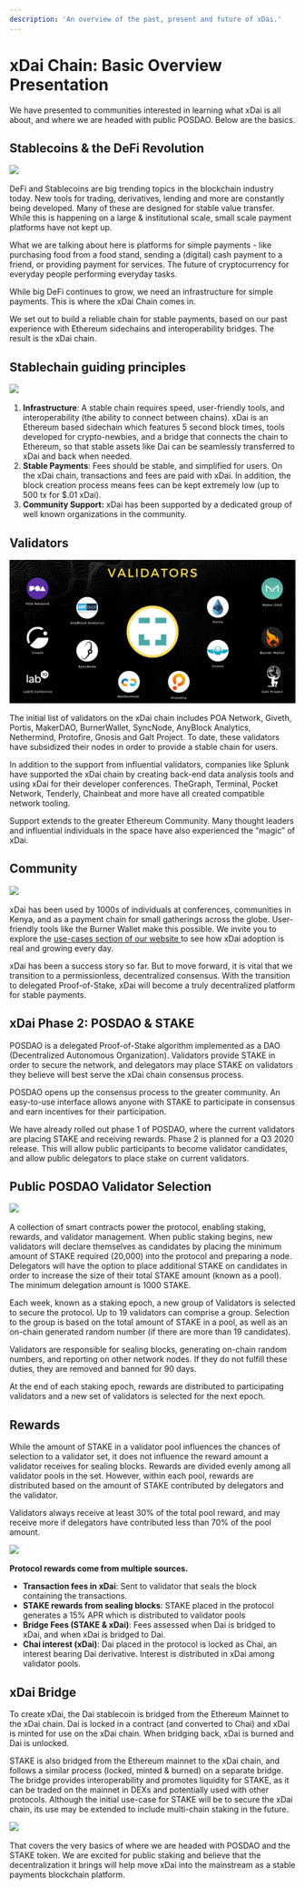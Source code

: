 ```yaml
---
description: 'An overview of the past, present and future of xDai.'
---
```


# xDai Chain: Basic Overview Presentation

We have presented to communities interested in learning what xDai is all about, and where we are headed with public POSDAO. Below are the basics.

## Stablecoins & the DeFi Revolution

![](https://lh4.googleusercontent.com/5ddbhzDl3xzkEs08lPIkwdjMZQIuzIEwXYmgpo0GkQVSlVCh2SQaZDz4VW6fyNINsHiPIZzi3ZJln9CrhYEuIX5H20g0Rus0WBRJ9QtYfkHeFjJxLZkkb-YmVCPIeA8LawtLTh5g)

DeFi and Stablecoins are big trending topics in the blockchain industry today. New tools for trading, derivatives, lending and more are constantly being developed. Many of these are designed for stable value transfer. While this is happening on a large & institutional scale, small scale payment platforms have not kept up.

What we are talking about here is platforms for simple payments - like purchasing food from a food stand, sending a \(digital\) cash payment to a friend, or providing payment for services.  The future of cryptocurrency for everyday people performing everyday tasks.

While big DeFi continues to grow, we need an infrastructure for simple payments. This is where the xDai Chain comes in.

We set out to build a reliable chain for stable payments, based on our past experience with Ethereum sidechains and interoperability bridges. The result is the xDai chain.

## Stablechain guiding principles 

![](https://lh3.googleusercontent.com/sQpGS7d7TffvcLE6xjzzviq-ZyR-gKGzKQxVSvk2rIj6Mq8iOmXwW4t3vYnD3snQiORjwrPRqaTbmmHPdht9LHqPtZr-78f3d5B1dHxhwlFCy2Mla9fGmotAPYnNcF8hgRc1RodP)

1. **Infrastructure**:  A stable chain requires speed, user-friendly tools, and interoperability \(the ability to connect between chains\). xDai is an Ethereum based sidechain which features 5 second block times, tools developed for crypto-newbies, and a bridge that connects the chain to Ethereum, so that stable assets like Dai can be seamlessly transferred to xDai and back when needed. 
2. **Stable Payments**: Fees should be stable, and simplified for users. On the xDai chain, transactions and fees are paid with xDai. In addition, the block creation process means fees can be kept extremely low \(up to 500 tx for $.01 xDai\). 
3. **Community Support:** xDai has been supported by a dedicated group of well known organizations in the community. 

## Validators

![](../../../.gitbook/assets/photo_2020-09-07-12.05.42.jpeg)

The initial list of validators on the xDai chain includes POA Network, Giveth, Portis, MakerDAO, BurnerWallet, SyncNode, AnyBlock Analytics, Nethermind, Protofire, Gnosis and Galt Project. To date, these validators have subsidized their nodes in order to provide a stable chain for users.

In addition to the support from influential validators, companies like Splunk have supported the xDai chain by creating back-end data analysis tools and using xDai for their developer conferences. TheGraph, Terminal, Pocket Network, Tenderly, Chainbeat and more have all created compatible network tooling.

Support extends to the greater Ethereum Community. Many thought leaders and influential individuals in the space have also experienced the “magic” of xDai.

## Community

![](https://lh6.googleusercontent.com/3K7xQCMKW8wctHOQ_fY8Dyn9KUuRJXGSN0ItYANKzTZUwxZcwovNok2nDasr917t-F4bL01yItD77n1g9xqQYxNgCsaY6jpnOGW6aSHXgqqY6CoKW65niQp15tvTPpkMRl7RrnFm)

xDai has been used by 1000s of individuals at conferences, communities in Kenya, and as a payment chain for small gatherings across the globe. User-friendly tools like the Burner Wallet make this possible. We invite you to explore the [use-cases section of our website ](../../use-cases/)to see how xDai adoption is real and growing every day. 

xDai has been a success story so far. But to move forward, it is vital that we transition to a permissionless, decentralized consensus. With the transition to delegated Proof-of-Stake, xDai will become a truly decentralized platform for stable payments.

## xDai Phase 2: POSDAO & STAKE

POSDAO is a delegated Proof-of-Stake algorithm implemented as a DAO \(Decentralized Autonomous Organization\). Validators provide STAKE in order to secure the network, and delegators may place STAKE on validators they believe will best serve the xDai chain consensus process. 

POSDAO opens up the consensus process to the greater community. An easy-to-use interface allows anyone with STAKE to participate in consensus and earn incentives for their participation. 

We have already rolled out phase 1 of POSDAO, where the current validators are placing STAKE and receiving rewards. Phase 2 is planned for a Q3 2020 release. This will allow public participants to become validator candidates, and allow public delegators to place stake on current validators.

## Public POSDAO Validator Selection

![](https://lh6.googleusercontent.com/KZ03UYK99IENZj_TH1Knc6huKj87iIP26-1FCyAMH5SYWsm5zNHEko7H2Khmb1lprE0wMDN4f6l2bwAOsn_2dsKdxar4l_VG9xJK7qMMXQUMy01bWi_hNQDeohL1Rp-DZNhQ5_xq)

A collection of smart contracts power the protocol, enabling staking, rewards, and validator management. When public staking begins, new validators will declare themselves as candidates by placing the minimum amount of STAKE required \(20,000\) into the protocol and preparing a node. Delegators will have the option to place additional STAKE on candidates in order to increase the size of their total STAKE amount \(known as a pool\). The minimum delegation amount is 1000 STAKE.

Each week, known as a staking epoch, a new group of Validators is selected to secure the protocol. Up to 19 validators can comprise a group. Selection to the group is based on the total amount of STAKE in a pool, as well as an on-chain generated random number \(if there are more than 19 candidates\). 

Validators are responsible for sealing blocks, generating on-chain random numbers, and reporting on other network nodes. If they do not fulfill these duties, they are removed and banned for 90 days. 

At the end of each staking epoch, rewards are distributed to participating validators and a new set of validators is selected for the next epoch.

## Rewards

While the amount of STAKE in a validator pool influences the chances of selection to a validator set, it does not influence the reward amount a validator receives for sealing blocks. Rewards are divided evenly among all validator pools in the set. However, within each pool, rewards are distributed based on the amount of STAKE contributed by delegators and the validator.  
  
Validators always receive at least 30% of the total pool reward, and may receive more if delegators have contributed less than 70% of the pool amount.  


![](https://lh6.googleusercontent.com/X9xY1DX3-toNNPr2Hx5vuP1DNDnpe5DSXNqGKihmleG-s3hxBWQVIKbqNRxMHbgy7fU_sr9XASqocVyfH8QG0mU3d-4GcZS9hfrgorCLNoxRaTjscdo9lE9CABD_IBx71jEAtGt9)

**Protocol rewards come from multiple sources.** 

* **Transaction fees in xDai**: Sent to validator that seals the block containing the transactions.
* **STAKE rewards from sealing blocks**: STAKE placed in the protocol generates a 15% APR which is distributed to validator pools
* **Bridge Fees \(STAKE & xDai\)**: Fees assessed when Dai is bridged to xDai, and when xDai is bridged to Dai. 
* **Chai interest \(xDai\)**: Dai placed in the protocol is locked as Chai, an interest bearing Dai derivative. Interest is distributed in xDai among validator pools.

## xDai Bridge

To create xDai, the Dai stablecoin is bridged from the Ethereum Mainnet to the xDai chain. Dai is locked in a contract \(and converted to Chai\) and xDai is minted for use on the xDai chain. When bridging back, xDai is burned and Dai is unlocked.

STAKE is also bridged from the Ethereum mainnet to the xDai chain, and follows a similar process \(locked, minted & burned\) on a separate bridge. The bridge provides interoperability and promotes liquidity for STAKE, as it can be traded on the mainnet in DEXs and potentially used with other protocols.  Although the initial use-case for STAKE will be to secure the xDai chain, its use may be extended to include multi-chain staking in the future.

![](https://lh3.googleusercontent.com/xNvmQT7okbzHlUNN0tnj99-JUEY3sZLykbb62oA4-NcaMRo5aQl-ZSXxUe18PaFUUPkDWOLMCVmJpux_WtFzF3wjvJvBxytLapJFlrAcVYyIyg20IbsXYikXI1e4-sgMdDUMJ7nZ)

That covers the very basics of where we are headed with POSDAO and the STAKE token. We are excited for public staking and believe that the decentralization it brings will help move xDai into the mainstream as a stable payments blockchain platform.  


